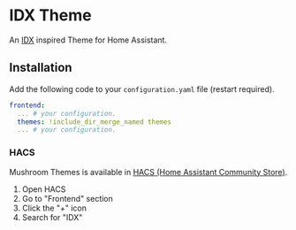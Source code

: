 # IDX Theme

An [IDX](https://idx.google.com/) inspired Theme for Home Assistant.

## Installation

Add the following code to your `configuration.yaml` file (restart required).

```yaml
frontend:
  ... # your configuration.
  themes: !include_dir_merge_named themes
  ... # your configuration.
```
### HACS
Mushroom Themes is available in [HACS (Home Assistant Community Store)](https://hacs.xyz/).

1. Open HACS
2. Go to "Frontend" section
3. Click the "+" icon
4. Search for "IDX"